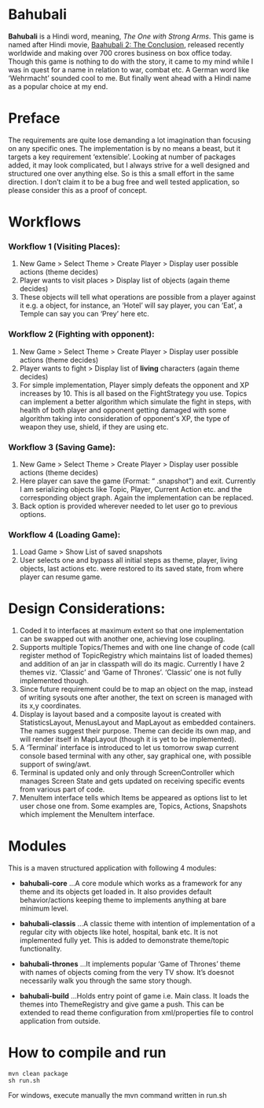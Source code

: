 # Bahubali
**Bahubali** is a Hindi word, meaning, *The One with Strong Arms*. This game is named after Hindi movie, [Baahubali 2: The Conclusion](https://en.wikipedia.org/wiki/Baahubali_2:_The_Conclusion), released recently worldwide and making over 700 crores business on box office today. Though this game is nothing to do with the story, it came to my mind while I was in quest for a name in relation to war, combat etc. A German word like ‘Wehrmacht’ sounded cool to me. But finally went ahead with a Hindi name as a popular choice at my end.

# Preface
The requirements are quite lose demanding a lot imagination than focusing on any specific ones. The implementation is by no means a beast, but it targets a key requirement ‘extensible’. Looking at number of packages added, it may look complicated, but I always strive for a well designed and structured one over anything else. So is this a small effort in the same direction. I don’t claim it to be a bug free and well tested application, so please consider this as a proof of concept.

# Workflows

### Workflow 1 (Visiting Places):
1.	New Game > Select Theme > Create Player > Display user possible actions (theme decides)
2.	Player wants to visit places > Display list of objects (again theme decides)
3.	These objects will tell what operations are possible from a player against it e.g. a object, for instance, an ‘Hotel’ will say player, you can ‘Eat’, a Temple can say you can ‘Prey’ here etc.

### Workflow 2 (Fighting with opponent):
1.	New Game > Select Theme > Create Player > Display user possible actions (theme decides)
2.	Player wants to fight > Display list of **living** characters (again theme decides) 
3.  For simple implementation, Player simply defeats the opponent and XP increases by 10. This is all based on the FightStrategy you use. Topics can implement a better algorithm which simulate the fight in steps, with health of both player and opponent getting damaged with some algorithm taking into consideration of opponent's XP, the type of weapon they use, shield, if they are using etc.  

### Workflow 3 (Saving Game):
1.	New Game > Select Theme > Create Player > Display user possible actions (theme decides)
2.	Here player can save the game (Format: “<Name> <Timestamp>.snapshot”) and exit. Currently I am serializing objects like Topic, Player, Current Action etc. and the corresponding object graph. Again the implementation can be replaced. 
3.	Back option is provided wherever needed to let user go to previous options.

### Workflow 4 (Loading Game):
1.	Load Game > Show List of saved snapshots
2.	User selects one and bypass all initial steps as theme, player, living objects, last actions etc. were restored to its saved state, from where player can resume game.

# Design Considerations:
1.	Coded it to interfaces at maximum extent so that one implementation can be swapped out with another one, achieving lose coupling.
2.	Supports multiple Topics/Themes and with one line change of code (call register method of TopicRegistry which maintains list of loaded themes) and addition of an jar in classpath will do its magic. Currently I have 2 themes viz. ‘Classic’ and ‘Game of Thrones’. ‘Classic’ one is not fully implemented though.
3.	Since future requirement could be to map an object on the map, instead of writing sysouts one after another, the text on screen is managed with its x,y coordinates.
4.	Display is layout based and a composite layout is created with StatisticsLayout, MenusLayout and MapLayout as embedded containers. The names suggest their purpose. Theme can decide its own map, and will render itself in MapLayout (though it is yet to be implemented).
5.	A ‘Terminal’ interface is introduced to let us tomorrow swap current console based terminal with any other, say graphical one, with possible support of swing/awt.
6.	Terminal is updated only and only through ScreenController which manages Screen State and gets updated on receiving specific events from various part of code.
7.	MenuItem interface tells which Items be appeared as options list to let user chose one from. Some examples are, Topics, Actions, Snapshots which implement the MenuItem interface.

# Modules

This is a maven structured application with following 4 modules:

* **bahubali-core**
...A core module which works as a framework for any theme and its objects get loaded in. It also provides default behavior/actions keeping theme to implements anything at bare minimum level.

* **bahubali-classis**
...A classic theme with intention of implementation of a regular city with objects like hotel, hospital, bank etc. It is not implemented fully yet. This is added to demonstrate theme/topic functionality.

* **bahubali-thrones**
...It implements popular ‘Game of Thrones’ theme with names of objects coming from the very TV show. It’s doesnot necessarily walk you through the same story though.

* **bahubali-build**
...Holds entry point of game i.e. Main class. It loads the themes into ThemeRegistry and give game a push. This can be extended to read theme configuration from xml/properties file to control application from outside. 

# How to compile and run
```
mvn clean package
sh run.sh
```
For windows, execute manually the mvn command written in run.sh
